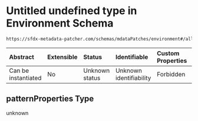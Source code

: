 # Untitled undefined type in Environment Schema

```txt
https://sfdx-metadata-patcher.com/schemas/mdataPatches/environment#/allOf/0/patternProperties
```



| Abstract            | Extensible | Status         | Identifiable            | Custom Properties | Additional Properties | Access Restrictions | Defined In                                                                        |
| :------------------ | :--------- | :------------- | :---------------------- | :---------------- | :-------------------- | :------------------ | :-------------------------------------------------------------------------------- |
| Can be instantiated | No         | Unknown status | Unknown identifiability | Forbidden         | Allowed               | none                | [envinroment.schema.json*](../out/envinroment.schema.json "open original schema") |

## patternProperties Type

unknown
